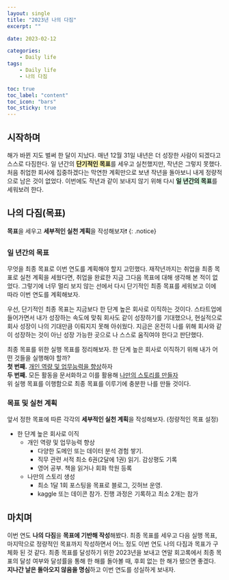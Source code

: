```yaml
---
layout: single
title: "2023년 나의 다짐"
excerpt: ""

date: 2023-02-12

categories:
    - Daily life
tags:
    - Daily life
    - 나의 다짐

toc: true
toc_label: "content"
toc_icon: "bars"
toc_sticky: true
---
```


## 시작하며

해가 바뀐 지도 벌써 한 달이 지났다. 매년 12월 31일 내년은 더 성장한 사람이 되겠다고 스스로 다짐한다. 일 년간의 <span style='background-color: #fff5b1'>**단기적인 목표**</span>를 세우고 실천했지만, 작년은 그렇지 못했다. 처음 취업한 회사에 집중하겠다는 막연한 계획만으로 보낸 작년을 돌아보니 내게 정량적으로 남은 것이 없었다. 이번에도 작년과 같이 보내지 않기 위해 다시 <span style='background-color: #dcffe4'>**일 년간의 목표**</span>를 세워보려 한다.

## 나의 다짐(목표)
**목표**을 세우고 **세부적인 실천 계획**을 작성해보자❗️
{: .notice}

### 일 년간의 목표
무엇을 최종 목표로 이번 연도를 계획해야 할지 고민했다. 재작년까지는 취업을 최종 목표로 실천 계획을 세웠다면, 취업을 완료한 지금 그다음 목표에 대해 생각해 본 적이 없었다. 그렇기에 너무 멀리 보지 않는 선에서 다시 단기적인 최종 목표를 세워보고 이에 따라 이번 연도를 계획해보자.

우선, 단기적인 최종 목표는 지금보다 한 단계 높은 회사로 이직하는 것이다. 스타트업에 들어가면서 내가 성장하는 속도에 맞춰 회사도 같이 성장하기를 기대했으나, 현실적으로 회사 성장이 나의 기대만큼 이뤄지지 못해 아쉬웠다. 지금은 온전히 나를 위해 회사와 같이 성장하는 것이 아닌 성장 가능한 곳으로 나 스스로 움직여야 한다고 판단했다.

최종 목표를 위한 실행 목표를 정리해보자. 한 단계 높은 회사로 이직하기 위해 내가 어떤 것들을 실행해야 할까?<br>
**첫 번째.** <U>개인 역량 및 업무능력을 향상</U>하자<br>
**두 번째.** 모든 활동을 문서화하고 이를 활용해 <U>나만의 스토리를 만들자</U><br>
위 실행 목표를 이행함으로 최종 목표를 이루기에 충분한 나를 만들 것이다.

### 목표 및 실천 계획
앞서 정한 목표에 따른 각각의 **세부적인 실천 계획**을 작성해보자. (정량적인 목표 설정)
- 한 단계 높은 회사로 이직
    - 개인 역량 및 업무능력 향상
        - 다양한 도메인 또는 데이터 분석 경험 쌓기.
        - 직무 관련 서적 최소 6권(2달에 1권) 읽기. 감상평도 기록
        - 영어 공부. 책을 읽거나 회화 학원 등록
    - 나만의 스토리 생성
        - 최소 1달 1회 포스팅을 목표로 블로그, 깃허브 운영.
        - kaggle 또는 데이콘 참가. 진행 과정은 기록하고 최소 2개는 참가

## 마치며
이번 연도 **나의 다짐**을 **목표에 기반해 작성**해봤다. 최종 목표를 세우고 다음 실행 목표, 마지막으로 정량적인 목표까지 작성하면서 어느 정도 이번 연도 나의 다짐과 목표가 구체화 된 것 같다. 최종 목표를 달성하기 위한 2023년을 보내고 연말 회고록에서 최종 목표의 달성 여부와 달성률을 통해 한 해를 돌아볼 때, 후회 없는 한 해가 됐으면 좋겠다. **지나간 날은 돌아오지 않음을 명심**하고 이번 연도를 성실하게 보내자.
